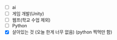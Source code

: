 - [ ] ai
- [ ] 게임 개발(Unity)
- [ ] 웹프(학교 수업 제외)
- [ ] Python 
- [x] 살아있는 것
(오늘 한게 너무 없음)
(python 찍먹만 함)